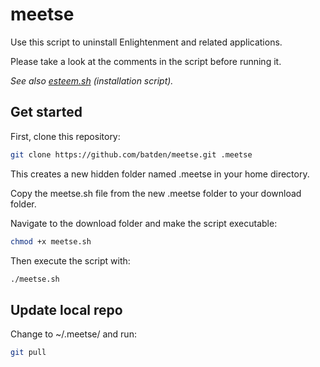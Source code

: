 # meetse

Use this script to uninstall Enlightenment and related applications.

Please take a look at the comments in the script before running it.

*See also [esteem.sh](https://github.com/batden/esteem) (installation script).*

## Get started

First, clone this repository:

```bash
git clone https://github.com/batden/meetse.git .meetse
```

This creates a new hidden folder named .meetse in your home directory.

Copy the meetse.sh file from the new .meetse folder to your download folder.

Navigate to the download folder and make the script executable:

```bash
chmod +x meetse.sh
```

Then execute the script with:

```bash
./meetse.sh
```

## Update local repo

Change to ~/.meetse/ and run:

```bash
git pull
```
